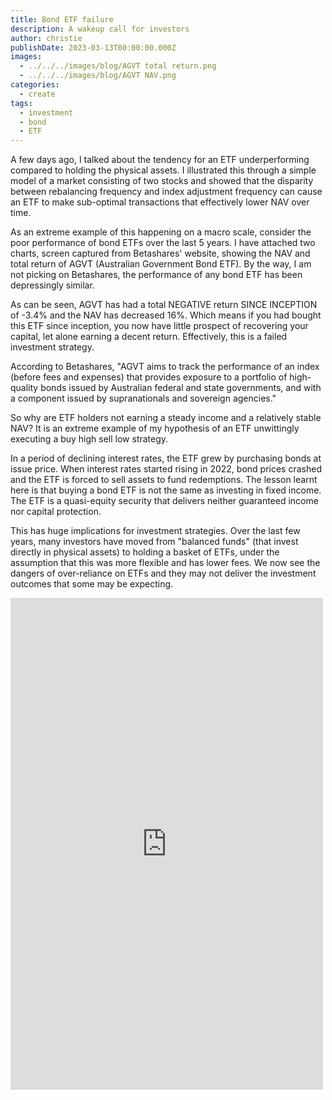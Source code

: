 ```yaml
---
title: Bond ETF failure
description: A wakeup call for investors
author: christie
publishDate: 2023-03-13T00:00:00.000Z
images:
  - ../../../images/blog/AGVT total return.png
  - ../../../images/blog/AGVT NAV.png
categories:
  - create
tags:
  - investment
  - bond
  - ETF
---
```


A few days ago, I talked about the tendency for an ETF underperforming compared to holding the physical assets. I illustrated this through a simple model of a market consisting of two stocks and showed that the disparity between rebalancing frequency and index adjustment frequency can cause an ETF to make sub-optimal transactions that effectively lower NAV over time.

As an extreme example of this happening on a macro scale, consider the poor performance of bond ETFs over the last 5 years. I have attached two charts, screen captured from Betashares' website, showing the NAV and total return of AGVT (Australian Government Bond ETF). By the way, I am not picking on Betashares, the performance of any bond ETF has been depressingly similar.

As can be seen, AGVT has had a total NEGATIVE return SINCE INCEPTION of -3.4% and the NAV has decreased 16%. Which means if you had bought this ETF since inception, you now have little prospect of recovering your capital, let alone earning a decent return. Effectively, this is a failed investment strategy.

According to Betashares, "AGVT aims to track the performance of an index (before fees and expenses) that provides exposure to a portfolio of high-quality bonds issued by Australian federal and state governments, and with a component issued by supranationals and sovereign agencies."

So why are ETF holders not earning a steady income and a relatively stable NAV? It is an extreme example of my hypothesis of an ETF unwittingly executing a buy high sell low strategy.

In a period of declining interest rates, the ETF grew by purchasing bonds at issue price. When interest rates started rising in 2022, bond prices crashed and the ETF is forced to sell assets to fund redemptions. The lesson learnt here is that buying a bond ETF is not the same as investing in fixed income. The ETF is a quasi-equity security that delivers neither guaranteed income nor capital protection.

This has huge implications for investment strategies. Over the last few years, many investors have moved from "balanced funds" (that invest directly in physical assets) to holding a basket of ETFs, under the assumption that this was more flexible and has lower fees. We now see the dangers of over-reliance on ETFs and they may not deliver the investment outcomes that some may be expecting.

<iframe src="https://www.facebook.com/plugins/post.php?href=https%3A%2F%2Fwww.facebook.com%2Fchris1.tham%2Fposts%2Fpfbid02UpFtyPsYQcsZNn2W4sTYvMG1irhGZRiVwhZCQwVH9FZofNkizQoziLoAxNtfZoEvl&show_text=true&width=500" width="500" height="787" style="border:none;overflow:hidden" scrolling="no" frameborder="0" allowfullscreen="true" allow="autoplay; clipboard-write; encrypted-media; picture-in-picture; web-share"></iframe>
